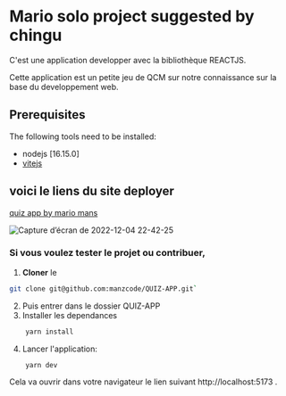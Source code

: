 # Mario solo project suggested by chingu

C'est une application developper avec la bibliothèque REACTJS. 

Cette application est un petite jeu de QCM sur notre connaissance sur la base du developpement web.

## Prerequisites
The following tools need to be installed:
 - nodejs [16.15.0]
 - [vitejs](https://vitejs.dev/guide/)
 
## voici le liens du site deployer 

[quiz app by mario mans](https://quiz-app-by-mario-mans.netlify.app/)


![Capture d’écran de 2022-12-04 22-42-25](https://user-images.githubusercontent.com/47226716/205512043-05822a73-ee77-4551-a22e-9a61b769c811.png)

### Si vous voulez tester le projet ou contribuer,

1. **Cloner** le

```bash
git clone git@github.com:manzcode/QUIZ-APP.git`
```

2. Puis entrer dans le dossier QUIZ-APP
3. Installer les dependances

```bash
    yarn install
```

4. Lancer l'application:

```bash
    yarn dev
```

Cela va ouvrir dans votre navigateur le lien suivant http://localhost:5173 .
